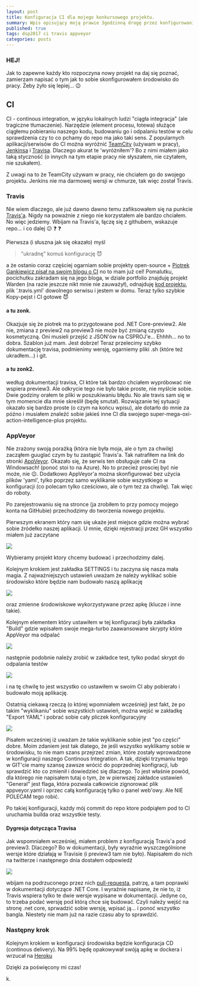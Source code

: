 ```yaml
---
layout: post
title: Konfiguracja CI dla mojego konkursowego projektu.
summary: Wpis opisujący moją prawie 3godzinną drogę przez konfigurowanie continous integration dla projektu .NET Core-preview3, czyli najnowszej wersji która jest aktualnie zmieniana i o tym dlaczego uparłem się na Travis'a a skończyłem w AppVeyor'ze.
published: true
tags: dsp2017 ci travis appveyor
categories: posts 
--- 
```


### HEJ!

Jak to zapewne każdy kto rozpoczyna nowy projekt na daj się poznać, zamierzam napisać o tym jak to sobie skonfigurowałem środowisko do pracy. Żeby żyło się lepiej... :wink:

<!--more-->

## CI

CI - continous integration, w języku lokalnych ludzi "ciągła integracja" (ale tragiczne tłumaczenie). Narzędzie (element procesu, łotewa) służące ciągłemu pobieraniu naszego kodu, budowaniu go i odpalaniu testów w celu sprawdzenia czy to co pchamy do repo ma jako taki sens. Z popularnych aplikacji/serwisów do CI można wyróżnić [TeamCity](https://www.jetbrains.com/teamcity/) (używam w pracy), [Jenkinsa](https://jenkins.io/) i [Travisa](https://travis-ci.org/). Dlaczego akurat te 'wyróżniłem'? Bo z nimi miałem jako taką styczność (o innych na tym etapie pracy nie słyszałem, nie czytałem, nie szukałem).

Z uwagi na to że TeamCity używam w pracy, nie chciałem go do swojego projektu. Jenkins nie ma darmowej wersji w chmurze, tak więc został Travis.

### Travis
Nie wiem dlaczego, ale już dawno dawno temu zafiksowałem się na punkcie [Travis'a](https://travis-ci.org/). Nigdy na poważnie z niego nie korzystałem ale bardzo chciałem. No więc jedziemy. Wbijam na Travis'a, łączę się z githubem, wskazuje repo... i co dalej :confused: :question: :question:

Pierwsza (i słuszna jak się okazało) myśl 
> "ukradnę" komuś konfigurację :smiling_imp:

a że ostanio coraz częściej ogarniam sobie projekty open-source + [Piotrek Gankiewicz pisał na swoim blogu o CI](http://piotrgankiewicz.com/2017/03/13/net-core-continuous-deployment-part-i-travis-ci-integration/) no to mam już cel! Pomalutku, pocichutku zakradam się na jego bloga, w dziale portfolio znajduję projekt Warden (na razie jeszcze nikt mnie nie zauważył), odnajduję [kod projektu](https://github.com/warden-stack), plik '.travis.yml' dowolnego serwisu i jestem w domu. Teraz tylko szybkie Kopy-pejst i CI gotowe :smiling_imp:

#### a tu zonk. 

Okazjuje się że piotrek ma to przygotowane pod .NET Core-preview2. Ale nie, zmiana z preview2 na preview3 nie może być zmianą czysto kosmetyczną. Oni musieli przejść z JSON'ów na CSPROJ'e... Ehhhh... no to dobra. Szablon już mam. Jest dobrze! Teraz przelecimy szybko dokumentację travisa, podmienimy wersję, ogarniemy pliki .sh (które też ukradłem...) i git. 

#### a tu zonk2.

według dokumentacji travisa, CI które tak bardzo chciałem wypróbować nie wspiera preview3. Ale odkrycie tego nie było takie proste, nie myślcie sobie. Dwie godziny orałem te pliki w poszukiwaniu błędu. No ale travis sam się w tym momencie dla mnie skreślił (będę smutał). Rozwiązanie tej sytuacji okazało się bardzo proste (o czym na końcu wpisu), ale dotarło do mnie za późno i musiałem znaleźć sobie jakieś inne CI dla swojego super-mega-oxi-action-intelligence-plus projektu.


### AppVeyor

Nie zrażony swoją porażką (która nie była moja, ale o tym za chwilę) zacząłem guuglać czym by tu zastąpić Travis'a. Tak natrafiłem na link do stronki [AppVeyor](https://www.appveyor.com/). Okazało się, że serwis ten obsługuje całe CI na Windowsach! (ponoć stoi to na Azure). No to przecież prosciej być nie może, nie :wink:. Dodatkowo AppVeyor'a można skonfigurować bez użycia plików 'yaml', tylko poprzez samo wyklikanie sobie wszystkiego w konfiguracji (co polecam tylko cześciowo, ale o tym tez za chwilę). Tak więc do roboty.

Po zarejestrowaniu się na stronce (ja zrobiłem to przy pomocy mojego konta na GitHubie) przechodzimy do tworzenia nowego projektu.

Pierwszym ekranem który nam się ukaże jest miejsce gdzie można wybrać sobie źródełko naszej aplikacji. U mnie, dzięki rejestracji przez GH wszystko miałem już zaczytane

<img src="{{site.baserl}}/images/appveyor/e1.png">

Wybieramy projekt ktory chcemy budować i przechodzimy dalej.

Kolejnym krokiem jest zakładka SETTINGS i tu zaczyna się nasza mała magia. Z najważniejszych ustawień uważam że należy wyklikać sobie środowisko które będzie nam budowało naszą aplikację

<img src="{{site.baserl}}/images/appveyor/e2.png">

oraz zmienne środowiskowe wykorzystywane przez apkę (klucze i inne takie).

Kolejnym elementem który ustawiłem w tej konfiguracji była zakładka "Build" gdzie wpisałem swoje mega-turbo zaawansowane skrypty które AppVeyor ma odpalać

<img src="{{site.baserl}}/images/appveyor/e3.png">

następnie podobnie należy zrobić w zakładce test, tylko podać skrypt do odpalania testów

<img src="{{site.baserl}}/images/appveyor/e4.png">

i na tę chwilę to jest wszystko co ustawiłem w swoim CI aby pobierało i budowało moją aplikację. 

Ostatnią ciekawą rzeczą (o której wpomniałem wcześniej) jest fakt, że po takim "wyklikaniu" sobie wszystkich ustawień, można wejść w zakładkę "Export YAML" i pobrać sobie cały pliczek konfiguracyjny

<img src="{{site.baserl}}/images/appveyor/e5.png">

Pisałem wcześniej iż uważam że takie wyklikanie sobie jest "po części" dobre. Moim zdaniem jest tak dlatego, że jeśli wszystko wyklikamy sobie w środowisku, to nie mam szans przejrzeć zmian, które zostały wprowadzone w konfiguracji naszego Continous Integration. A tak, dzięki trzymaniu tego w GIT'cie mamy szansę zawsze wrócić do poprzedniej konfigracji, lub sprawdzić kto co zmienił i dowiedzieć się dlaczego. To jest właśnie powód, dla którego nie napisałem tutaj o tym, że w pierwszej zakładce ustawień "General" jest flaga, która pozwala całkowicie zignorować plik appveyor.yaml i oprzec całą konfigurację tylko o panel web'owy. Ale NIE POLECAM tego robić.

Po takiej konfiguracji, każdy mój commit do repo ktore podpiąłem pod to CI uruchamia builda oraz wszystkie testy.

#### Dygresja dotycząca Travisa

Jak wspomniałem wcześniej, miałem problem z konfiguracją Travis'a pod preview3. Dlaczego? Bo w dokumentacji, były wyraźnie wyszczególnione wersje które działają w Travisie (i preview3 tam nie było). Napisałem do nich na twitterze i następnego dnia dostałem odpowiedź

<img src="{{site.baserl}}/images/appveyor/e6.png">

wbijam na podrzuconego przez nich [pull-requesta](https://github.com/travis-ci/travis-ci/issues/7255), patrzę, a tam poprawki w dokumentacji dotyczące .NET Core. I wyraźnie napisane, że nie to, iż Travis wspiera tylko te dwie wersje wypisane w dokumentacji. Jedyne co, to trzeba podać wersję pod którą chce się budować. Czyli należy wejść na stronę .net core, sprwadzić sobie wersję, wpisać ją... i ponoć wszystko bangla. Niestety nie mam już na razie czasu aby to sprawdzić.


### Następny krok

Kolejnym krokiem w konfiguracji środowiska będzie konfiguracja CD (continous delivery). Na 99% będę opakowywał swóją apkę w dockera i wrzucał na [Heroku](heroku.com)

Dzięki za poświęcony mi czas!

k.

